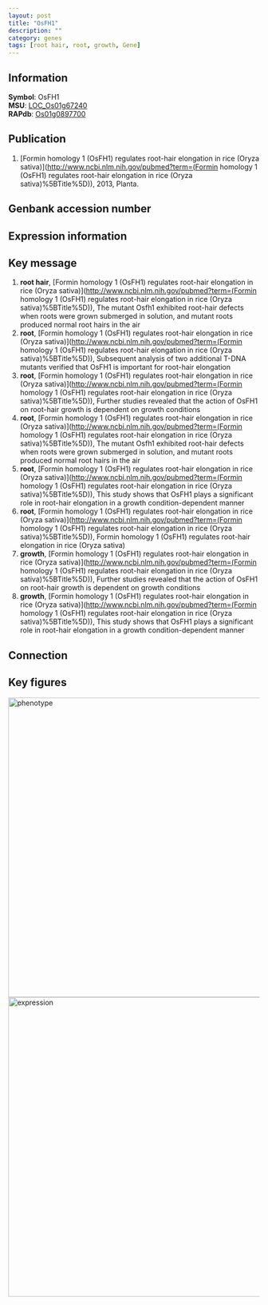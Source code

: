 ```yaml
---
layout: post
title: "OsFH1"
description: ""
category: genes
tags: [root hair, root, growth, Gene]
---
```


## Information
__Symbol__: OsFH1  
__MSU__: [LOC_Os01g67240](http://rice.plantbiology.msu.edu/cgi-bin/ORF_infopage.cgi?orf=LOC_Os01g67240)  
__RAPdb__: [Os01g0897700](http://rapdb.dna.affrc.go.jp/viewer/gbrowse_details/irgsp1?name=Os01g0897700)  

## Publication
1. [Formin homology 1 (OsFH1) regulates root-hair elongation in rice (Oryza sativa)](http://www.ncbi.nlm.nih.gov/pubmed?term=(Formin homology 1 (OsFH1) regulates root-hair elongation in rice (Oryza sativa)%5BTitle%5D)), 2013, Planta.

## Genbank accession number

## Expression information

## Key message
1. __root hair__, [Formin homology 1 (OsFH1) regulates root-hair elongation in rice (Oryza sativa)](http://www.ncbi.nlm.nih.gov/pubmed?term=(Formin homology 1 (OsFH1) regulates root-hair elongation in rice (Oryza sativa)%5BTitle%5D)),  The mutant Osfh1 exhibited root-hair defects when roots were grown submerged in solution, and mutant roots produced normal root hairs in the air
2. __root__, [Formin homology 1 (OsFH1) regulates root-hair elongation in rice (Oryza sativa)](http://www.ncbi.nlm.nih.gov/pubmed?term=(Formin homology 1 (OsFH1) regulates root-hair elongation in rice (Oryza sativa)%5BTitle%5D)),  Subsequent analysis of two additional T-DNA mutants verified that OsFH1 is important for root-hair elongation
3. __root__, [Formin homology 1 (OsFH1) regulates root-hair elongation in rice (Oryza sativa)](http://www.ncbi.nlm.nih.gov/pubmed?term=(Formin homology 1 (OsFH1) regulates root-hair elongation in rice (Oryza sativa)%5BTitle%5D)),  Further studies revealed that the action of OsFH1 on root-hair growth is dependent on growth conditions
4. __root__, [Formin homology 1 (OsFH1) regulates root-hair elongation in rice (Oryza sativa)](http://www.ncbi.nlm.nih.gov/pubmed?term=(Formin homology 1 (OsFH1) regulates root-hair elongation in rice (Oryza sativa)%5BTitle%5D)),  The mutant Osfh1 exhibited root-hair defects when roots were grown submerged in solution, and mutant roots produced normal root hairs in the air
5. __root__, [Formin homology 1 (OsFH1) regulates root-hair elongation in rice (Oryza sativa)](http://www.ncbi.nlm.nih.gov/pubmed?term=(Formin homology 1 (OsFH1) regulates root-hair elongation in rice (Oryza sativa)%5BTitle%5D)),  This study shows that OsFH1 plays a significant role in root-hair elongation in a growth condition-dependent manner
6. __root__, [Formin homology 1 (OsFH1) regulates root-hair elongation in rice (Oryza sativa)](http://www.ncbi.nlm.nih.gov/pubmed?term=(Formin homology 1 (OsFH1) regulates root-hair elongation in rice (Oryza sativa)%5BTitle%5D)), Formin homology 1 (OsFH1) regulates root-hair elongation in rice (Oryza sativa)
7. __growth__, [Formin homology 1 (OsFH1) regulates root-hair elongation in rice (Oryza sativa)](http://www.ncbi.nlm.nih.gov/pubmed?term=(Formin homology 1 (OsFH1) regulates root-hair elongation in rice (Oryza sativa)%5BTitle%5D)),  Further studies revealed that the action of OsFH1 on root-hair growth is dependent on growth conditions
8. __growth__, [Formin homology 1 (OsFH1) regulates root-hair elongation in rice (Oryza sativa)](http://www.ncbi.nlm.nih.gov/pubmed?term=(Formin homology 1 (OsFH1) regulates root-hair elongation in rice (Oryza sativa)%5BTitle%5D)),  This study shows that OsFH1 plays a significant role in root-hair elongation in a growth condition-dependent manner

## Connection

## Key figures
<img src="http://ricencode.github.io/images/OsFH1.pheno.png" alt="phenotype"  style="width: 600px;"/>

<img src="http://ricencode.github.io/images/OsFH1.exp.png" alt="expression"  style="width: 600px;"/>



